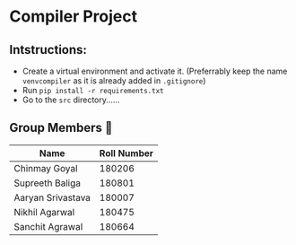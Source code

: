 # Compiler Project

## Intstructions:
* Create a virtual environment and activate it. (Preferrably keep the name `venvcompiler` as it is already added in `.gitignore`)
* Run `pip install -r requirements.txt` 
* Go to the `src` directory......

## Group Members :boy:

| Name | Roll Number |
| ----------- | ------- |
| Chinmay Goyal | 180206 |
| Supreeth Baliga | 180801 |
| Aaryan Srivastava | 180007 |
| Nikhil Agarwal | 180475 |
| Sanchit Agrawal | 180664 | 
